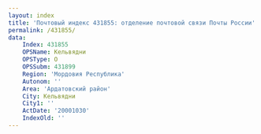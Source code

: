 ```yaml
---
layout: index
title: 'Почтовый индекс 431855: отделение почтовой связи Почты России'
permalink: /431855/
data:
    Index: 431855
    OPSName: Кельвядни
    OPSType: О
    OPSSubm: 431899
    Region: 'Мордовия Республика'
    Autonom: ''
    Area: 'Ардатовский район'
    City: Кельвядни
    City1: ''
    ActDate: '20001030'
    IndexOld: ''
---
```

